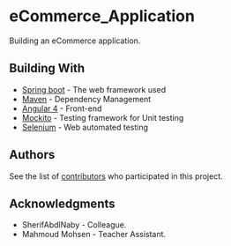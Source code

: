 # eCommerce_Application
Building an eCommerce application.

## Building With

* [Spring boot](https://projects.spring.io/spring-boot/) - The web framework used
* [Maven](https://maven.apache.org/) - Dependency Management
* [Angular 4](https://angular.io/) - Front-end
* [Mockito](http://site.mockito.org/) - Testing framework for Unit testing
* [Selenium](https://www.seleniumhq.org/download/) - Web automated testing

## Authors

See the list of [contributors](https://github.com/MustafaSaber/eCommerce_Application/graphs/contributors) who participated in this project.

## Acknowledgments

* SherifAbdlNaby - Colleague.
* Mahmoud Mohsen - Teacher Assistant.
